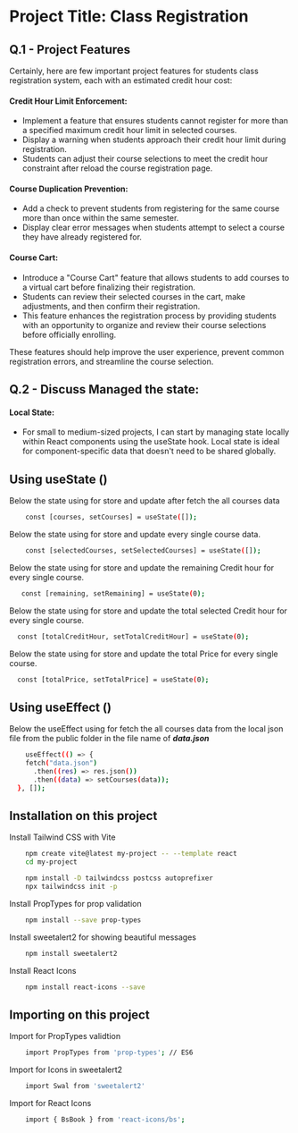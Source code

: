 
# Project Title: Class Registration



## Q.1 - Project Features

Certainly, here are few important project features for students class registration system, each with an estimated credit hour cost:

#### Credit Hour Limit Enforcement: 
   - Implement a feature that ensures students cannot register for more than a specified maximum credit hour limit in selected courses.
   - Display a warning when students approach their credit hour limit during registration.
   - Students can adjust their course selections to meet the credit hour constraint after reload the course registration page.

#### Course Duplication Prevention:
   - Add a check to prevent students from registering for the same course more than once within the same semester.
   - Display clear error messages when students attempt to select a course they have already registered for.

#### Course Cart:
   - Introduce a "Course Cart" feature that allows students to add courses to a virtual cart before finalizing their registration.
   - Students can review their selected courses in the cart, make adjustments, and then confirm their registration.
   - This feature enhances the registration process by providing students with an opportunity to organize and review their course selections before officially enrolling.

These features should help improve the user experience, prevent common registration errors, and streamline the course selection.


## Q.2 - Discuss Managed the state:



#### Local State:
- For small to medium-sized projects, I can start by managing state locally within React components using the useState hook. Local state is ideal for component-specific data that doesn't need to be shared globally.


## Using useState ()

Below the state using for store and update after fetch the all courses data

```bash
    const [courses, setCourses] = useState([]);
```

Below the state using for store and update every single course data.

```bash
    const [selectedCourses, setSelectedCourses] = useState([]);
```

Below the state using for store and update the remaining Credit hour for every single course. 
```bash
   const [remaining, setRemaining] = useState(0);
```

Below the state using for store and update the total selected Credit hour for every single course. 
```bash
  const [totalCreditHour, setTotalCreditHour] = useState(0);
```

Below the state using for store and update the total Price for every single course. 
```bash
  const [totalPrice, setTotalPrice] = useState(0);
```

## Using useEffect ()

Below the useEffect using for fetch the all courses data from the local json file from the public folder in the file name of  ***data.json***

```bash
    useEffect(() => {
    fetch("data.json")
      .then((res) => res.json())
      .then((data) => setCourses(data));
  }, []);
```

## Installation on this project

Install Tailwind CSS with Vite
```bash
    npm create vite@latest my-project -- --template react
    cd my-project
```
```bash
    npm install -D tailwindcss postcss autoprefixer
    npx tailwindcss init -p
```
Install PropTypes for prop validation
```bash
    npm install --save prop-types
```
Install sweetalert2 for showing beautiful messages
```bash
    npm install sweetalert2
```
Install React Icons
```bash
    npm install react-icons --save
```

## Importing on this project

Import for PropTypes validtion
```bash
    import PropTypes from 'prop-types'; // ES6
```
Import for Icons in sweetalert2
```bash
    import Swal from 'sweetalert2'
```
Import for React Icons
```bash
    import { BsBook } from 'react-icons/bs';
```